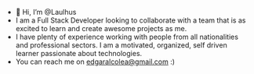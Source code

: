 - 👋 Hi, I’m @Laulhus
- I am a Full Stack Developer looking to collaborate with a team that is as excited to learn and create awesome projects as me.
- I have plenty of experience working with people from all nationalities and professional sectors. I am a motivated, organized, self driven learner passionate about technologies.
- You can reach me on edgaralcolea@gmail.com :)
